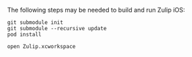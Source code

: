 The following steps may be needed to build and run Zulip iOS:

```
git submodule init
git submodule --recursive update
pod install

open Zulip.xcworkspace
```
